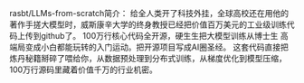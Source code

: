 rasbt/LLMs-from-scratch简介：
给全人类开了科技外挂，全球高校还在用他的著作手搓大模型时，威斯康辛大学的终身教授已经把价值百万美元的工业级训练代码上传到github了。
100万行核心代码全开源，硬生生把大模型训练从博士生 高端局变成小白都能玩转的入门运动。把开源项目写成AI圈圣经。
这套代码直接把炼丹秘籍掰碎了喂给你，从数据预处理到分布式训练，从梯度优化到模型压缩，100万行源码里藏着价值千万的行业机密。

